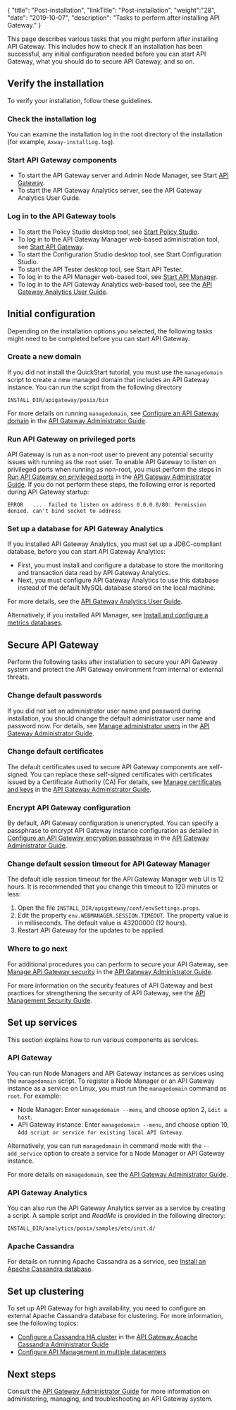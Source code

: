 {
"title": "Post-installation",
"linkTitle": "Post-installation",
"weight":"28",
"date": "2019-10-07",
"description": "Tasks to perform after installing API Gateway."
}

This page describes various tasks that you might perform after installing API Gateway. This includes how to check if an installation has been successful, any initial configuration needed before you can start API Gateway, what you should do to secure API Gateway, and so on.

## Verify the installation

To verify your installation, follow these guidelines.

### Check the installation log

You can examine the installation log in the root directory of the installation (for example, `Axway-installLog.log`).

### Start API Gateway components

* To start the API Gateway server and Admin Node Manager, see Start [API Gateway](/docs/apigtw_install/install_gateway#start-api-gateway).
* To start the API Gateway Analytics server, see the API Gateway Analytics User Guide.

### Log in to the API Gateway tools

* To start the Policy Studio desktop tool, see [Start Policy Studio](/docs/apigtw_install/install_policy_studio#start_policy_studio#start-policy-studio).
* To log in to the API Gateway Manager web-based administration tool, see [Start API Gateway](/docs/apigtw_install/install_gateway#start_API_gateway#start-api-gateway).
* To start the Configuration Studio desktop tool, see Start Configuration Studio.
* To start the API Tester desktop tool, see Start API Tester.
* To log in to the API Manager web-based tool, see [Start API Manager](/docs/apigtw_install/install_api_mgmt/#start-api-manager).
* To log in to the API Gateway Analytics web-based tool, see the [API Gateway Analytics User Guide](/bundle/APIGateway_77_AnalyticsUserGuide_allOS_en_HTML5/).

## Initial configuration

Depending on the installation options you selected, the following tasks might need to be completed before you can start API Gateway.

### Create a new domain

If you did not install the QuickStart tutorial, you must use the `managedomain` script to create a new managed domain that includes an API Gateway instance. You can run the script from the following directory

```
INSTALL_DIR/apigateway/posix/bin
```

For more details on running `managedomain`, see [Configure an API Gateway domain](/csh?context=102&product=prod-api-gateway-77) in the [API Gateway Administrator Guide](/bundle/APIGateway_77_AdministratorGuide_allOS_en_HTML5/).

### Run API Gateway on privileged ports

API Gateway is run as a non-root user to prevent any potential security issues with running as the `root` user. To enable API Gateway to listen on privileged ports when running as non-root, you must perform the steps in [Run API Gateway on privileged ports](/csh?context=110&product=prod-api-gateway-77) in the [API Gateway Administrator Guide](/bundle/APIGateway_77_AdministratorGuide_allOS_en_HTML5/). If you do not perform these steps, the following error is reported during API Gateway startup:

```
ERROR   ...  failed to listen on address 0.0.0.0/80: Permission denied. can't bind socket to address
```

### Set up a database for API Gateway Analytics

If you installed API Gateway Analytics, you must set up a JDBC-compliant database, before you can start API Gateway Analytics:

* First, you must install and configure a database to store the monitoring and transaction data read by API Gateway Analytics.
* Next, you must configure API Gateway Analytics to use this database instead of the default MySQL database stored on the local machine.

For more details, see the [API Gateway Analytics User Guide](/bundle/APIGateway_77_AnalyticsUserGuide_allOS_en_HTML5/).

Alternatively, if you installed API Manager, see [Install and configure a metrics databases](/docs/apigtw_install/metrics_db_install/).

## Secure API Gateway

Perform the following tasks after installation to secure your API Gateway system and protect the API Gateway environment from internal or external threats.

### Change default passwords

If you did not set an administrator user name and password during installation, you should change the default administrator user name and password now. For details, see
[Manage administrator users](/csh?context=111&product=prod-api-gateway-77) in the [API Gateway Administrator Guide](/bundle/APIGateway_77_AdministratorGuide_allOS_en_HTML5/).

### Change default certificates

The default certificates used to secure API Gateway components are self-signed. You can replace these self-signed certificates with certificates issued by a Certificate Authority (CA) For details, see [Manage certificates and keys](/csh?context=112&product=prod-api-gateway-77) in the [API Gateway Administrator Guide](/bundle/APIGateway_77_AdministratorGuide_allOS_en_HTML5/).

### Encrypt API Gateway configuration

By default, API Gateway configuration is unencrypted. You can specify a passphrase to encrypt API Gateway instance configuration as detailed in [Configure an API Gateway encryption passphrase](/csh?context=113&product=prod-api-gateway-77) in the [API Gateway Administrator Guide](/bundle/APIGateway_77_AdministratorGuide_allOS_en_HTML5/).

### Change default session timeout for API Gateway Manager

The default idle session timeout for the API Gateway Manager web UI is 12 hours. It is recommended that you change this timeout to 120 minutes or less:

1. Open the file `INSTALL_DIR/apigateway/conf/envSettings.props`.
2. Edit the property `env.WEBMANAGER.SESSION.TIMEOUT`. The property value is in milliseconds. The default value is 43200000 (12 hours).
3. Restart API Gateway for the updates to be applied.

### Where to go next

For additional procedures you can perform to secure your API Gateway, see [Manage API Gateway security](/csh?context=109&product=prod-api-gateway-77) in the [API Gateway Administrator Guide](/bundle/APIGateway_77_AdministratorGuide_allOS_en_HTML5/).

For more information on the security features of API Gateway and best practices for strengthening the security of API Gateway, see the [API Management Security Guide](/bundle/APIGateway_77_SecurityGuide_allOS_en_HTML5).

## Set up services

This section explains how to run various components as services.

### API Gateway

You can run Node Managers and API Gateway instances as services using the `managedomain` script. To register a Node Manager or an API Gateway instance as a service
on Linux, you must run the `managedomain` command as `root`. For example:

* Node Manager: Enter `managedomain --menu`, and choose option 2, `Edit a host`.
* API Gateway instance: Enter `managedomain --menu`, and choose option 10, `Add script or service for existing local API Gateway`.

Alternatively, you can run `managedomain` in command mode with the `--add_service` option to create a service for a Node Manager or API Gateway instance.

For more details on `managedomain`, see the [API Gateway Administrator Guide](/bundle/APIGateway_77_AdministratorGuide_allOS_en_HTML5/).

### API Gateway Analytics

You can also run the API Gateway Analytics server as a service by creating a script. A sample script and *ReadMe* is provided in the following directory:

```
INSTALL_DIR/analytics/posix/samples/etc/init.d/
```

### Apache Cassandra

For details on running Apache Cassandra as a service, see [Install an Apache Cassandra database](/docs/apigtw_install/cassandra_install).

## Set up clustering

To set up API Gateway for high availability, you need to configure an external Apache Cassandra database for clustering. For more information, see the following topics:

* [Configure a Cassandra HA cluster](/csh?context=1300&product=prod-api-gateway-77) in the [API Gateway Apache Cassandra Administrator Guide](/bundle/APIGateway_77_CassandraGuide_allOS_en_HTML5/)
* [Configure API Management in multiple datacenters](/docs/apigtw_install/post_multi-datacenter)

## Next steps

Consult the [API Gateway Administrator Guide](/bundle/APIGateway_77_AdministratorGuide_allOS_en_HTML5/) for more information on administering, managing, and troubleshooting an API Gateway system.
